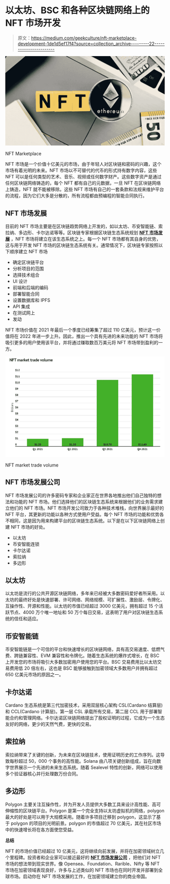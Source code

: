 # 以太坊、BSC 和各种区块链网络上的 NFT 市场开发

> 原文：<https://medium.com/geekculture/nft-marketplace-development-1de1d5ef17f4?source=collection_archive---------22----------------------->

![](img/50dcefa0ce548ac33fd6a61f7e061e6b.png)

NFT Marketplace

NFT 市场是一个价值十亿美元的市场，由于年轻人对区块链和密码的兴趣，这个市场有着光明的未来。NFT 市场以不可替代的代币的形式持有数字内容，这些 NFT 可以是任何类型的艺术、音乐、视频或任何数字财产。这些数字资产是通过任何区块链网络铸造的，每个 NFT 都有自己的元数据，一旦 NFT 在区块链网络上铸造，NFT 就不能被移除。这些 NFT 市场有自己的一套条款和法规来维护平台的流程，因为它们大多是分散的，所有流程都由预编程的智能合同执行。

## **NFT 市场发展**

目前的 NFT 市场主要是在区块链趋势网络上开发的，如以太坊、币安智能链、索拉纳、多边形、卡尔达诺等等。区块链专家根据区块链生态系统规划 [**NFT 市场发展**](https://maticz.com/nft-marketplace-development) ，NFT 市场将建立在该生态系统之上。每一个 NFT 市场都有其自身的优势，这与用于开发 NFT 市场的区块链生态系统有关。通常情况下，区块链专家按照以下顺序建立 NFT 市场

*   确定区块链平台
*   分析项目的范围
*   选择技术组合
*   UI 设计
*   前端和后端的编码
*   部署智能合同
*   设置数据库和 IPFS
*   API 集成
*   在测试网上
*   发动

NFT 市场价值在 2021 年最后一个季度已经筹集了超过 110 亿美元，预计这一价值将在 2022 年进一步上升。因此，推出一个具有先进的未来功能的 NFT 市场将吸引更多的用户使用该平台，并将通过赚取数百万美元将 NFT 市场带到盈利的一方。

![](img/a382a59227edf061cf20bc4a856b4fa9.png)

NFT market trade volume

## **NFT 市场发展公司**

NFT 市场发展公司的许多密码专家和企业家正在世界各地推出他们自己独特的想法和功能的 NFT 市场。他们选择他们的区块链生态系统来根据他们的业务需求建立他们的 NFT 市场。NFT 市场开发公司致力于各种技术堆栈，向世界展示最好的 NFT 平台，其更新的功能以各种方式使用户受益。每个 NFT 市场的功能和优势各不相同，这是因为用来构建平台的区块链生态系统。以下是在以下区块链网络上创建 NFT 市场的好处。

*   以太坊
*   币安智能连锁
*   卡尔达诺
*   索拉纳
*   多边形

## **以太坊**

以太坊是流行的公共开源区块链网络，多年来已经被大多数密码爱好者所采用。以太坊的最终好处是快速部署、许可网络、网络规模、可扩展性、激励层、令牌化、互操作性、开源和性能。以太坊的市值已经超过 3000 亿美元，拥有超过 15 个活跃节点、4000 万个唯一地址和 50 万个每日交易，这表明了用户对区块链生态系统的信任和适应。

## **币安智能链**

币安智能链是一个可信的平台和快速增长的区块链网络，具有高交易速度、低燃气费、跨链兼容性、EVM 兼容性和令牌化。随着生态系统的爆炸式增长，在 BSC 上开发您的市场将吸引大多数加密用户使用您的平台。BSC 交易费用比以太坊交易费用低 20 倍左右，这也是 BSC 能够接触到加密领域大多数用户并拥有超过 650 亿美元市场的原因之一。

## **卡尔达诺**

Cardano 生态系统是第三代加密技术，采用双层核心架构 CSL(Cardano 结算层)和 CCL(Cardano 计算层)。第一层 CSL 承载所有交易，第二层 CCL 用于部署智能合约和管理网络。卡尔达诺区块链网络提出了股权证明的过程，它成为一个生态友好的网络，更少的天然气费，更快的交易。

## **索拉纳**

索拉纳带来了关键的创新，为未来在区块链技术，使用证明历史的工作序列。这导致每秒超过 50，000 个事务的高性能。Solana 由八项关键创新组成，旨在向数字世界展示一个先进的未来生态系统。随着 Sealevel 特性的创新，网络可以使用多个验证器核心并行处理数万份合同。

## **多边形**

Polygon 主要关注互操作性，并为开发人员提供大多数工具来设计高性能、高可伸缩性的区块链平台。Polygon 是第一个完全支持以太坊虚拟机的网络，polygon 最大的好处是可以用于大规模采用。随着许多项目迁移到 polygon，这显示了基于 polygon 的项目的光明前景。polygon 的市值超过 70 亿美元，其在社区市场中的快速增长将在各方面使您受益。

**总结**

NFT 的市场价值已经超过 10 亿美元，这将继续向前发展，并将在加密领域树立几个里程碑。投资者和企业家可以接近最好的 [**NFT 市场发展公司**](https://maticz.com/nft-marketplace-development) ，把他们对 NFT 市场的想法带到现实世界。像 Opensea、Foundation、Rarible、Nifty 等 NFT 市场在加密领域表现良好，许多与上述类似的 NFT 市场也在同时开发并部署到全球市场。启动你在 NFT 市场发展的工作，在加密领域建立你的商业帝国。